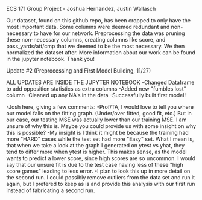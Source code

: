 ECS 171 Group Project - Joshua Hernandez, Justin Wallasch

Our dataset, found on this github repo, has been cropped to only have the most important data. Some columns were deemed redundant and non-necessary to have for our network.
Preprocessing the data was pruning these non-necessary columns, creating columns like score, and pass_yards/att/cmp that we deemed to be the most necessary.
We then normalized the dataset after. More information about our work can be found in the jupyter notebook. Thank you!

Update #2 (Preprocessing and First Model Building, 11/27) 

ALL UPDATES ARE INSIDE THE JUPYTER NOTEBOOK
-Changed Dataframe to add opposition statistics as extra columns
-Added new "fumbles lost" column
-Cleaned up any NA's in the data
-Successfully built first model!

-Josh here, giving a few comments:
-Prof/TA, I would love to tell you where our model falls on the fitting graph. (Under/over fitted, good fit, etc.) But in our case, our testing MSE was actually lower than our training MSE. I am unsure of why this is. Maybe you could provide us with some insight on why this is possible? 
-My insight is I think it might be because the training had more "HARD" cases while the test set had more "Easy" set. What I mean is, that when we take a look at the graph I generated on ytest vs yhat, they tend to differ more when ytest is higher. This makes sense, as the model wants to predict a lower score, since high scores are so uncommon. I would say that our unsure fit is due to the test case having less of these "high score games" leading to less error. 
-I plan to look this up in more detail on the second run. I could possibly remove outliers from the data set and run it again, but I prefered to keep as is and provide this analysis with our first run instead of fabricating a second run.
